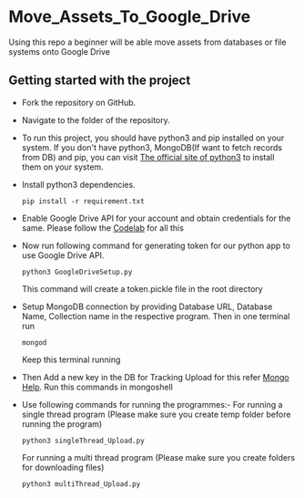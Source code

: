 # Move_Assets_To_Google_Drive
Using this repo a beginner will be able move assets from databases or file systems onto Google Drive 

## Getting started with the project

* Fork the repository on GitHub.

* Navigate to the folder of the repository.

* To run this project, you should have python3 and pip installed on your system.
If you don't have python3, MongoDB(If want to fetch records from DB) and pip, you can visit [The official site of python3](https://www.python.org/download/releases/3.0/)
to install them on your system.

* Install python3 dependencies.  
  ```
  pip install -r requirement.txt
  ```

* Enable Google Drive API for your account and obtain credentials for the same. Please follow the [Codelab](https://codelabs.developers.google.com/codelabs/gsuite-apis-intro/#9) for all this

* Now run following command for generating token for our python app to use Google Drive API.
    ```
    python3 GoogleDriveSetup.py
    ```
    This command will create a token.pickle file in the root directory

* Setup MongoDB connection by providing Database URL, Database Name, Collection name in the respective program. Then in one terminal run 
    ```
    mongod
    ```
    Keep this terminal running

* Then Add a new key in the DB for Tracking Upload for this refer [Mongo Help](./mongo_setup.md). Run this commands in mongoshell

* Use following commands for running the programmes:-
    For running a single thread program (Please make sure you create temp folder before running the program)
    ```
    python3 singleThread_Upload.py
    ```
    For running a multi thread program (Please make sure you create folders for downloading files)
    ```
    python3 multiThread_Upload.py
    ```